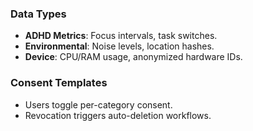 ### Data Types  
- **ADHD Metrics**: Focus intervals, task switches.  
- **Environmental**: Noise levels, location hashes.  
- **Device**: CPU/RAM usage, anonymized hardware IDs.  

### Consent Templates  
- Users toggle per-category consent.  
- Revocation triggers auto-deletion workflows.  
